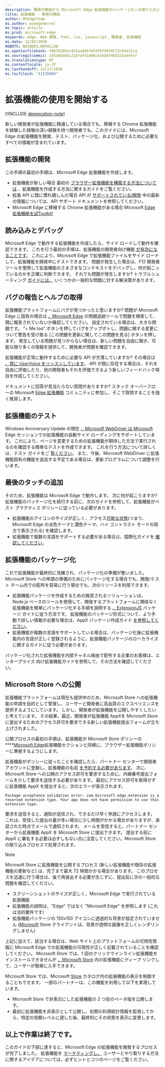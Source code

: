 ```yaml
---
description: 開発の開始から Microsoft Edge 拡張機能のパッケージ化への取り入れについて、概要を説明します。
title: 拡張機能 - 使用の開始
author: MSEdgeTeam
ms.author: msedgedevrel
ms.topic: article
ms.prod: microsoft-edge
keywords: edge, Web 開発, html, css, javascript, 開発者, 拡張機能
ms.date: 12/02/2020
ROBOTS: NOINDEX,NOFOLLOW
ms.openlocfilehash: f06762692c451ea89b74fdf6f9959172c69a32ca
ms.sourcegitcommit: a35a6b5bbc21b7df61d08cbc6b074b5325ad4fef
ms.translationtype: MT
ms.contentlocale: ja-JP
ms.lasthandoff: 12/17/2020
ms.locfileid: "11235004"
---
```

# 拡張機能の使用を開始する  

[!INCLUDE [deprecation-note](includes/deprecation-note.md)]  

新しい開発者が拡張機能に精通している場合でも、移植する Chrome 拡張機能を経験した経験の深い経験を持つ開発者でも、このガイドには、Microsoft Edge の拡張機能を開発、テスト、パッケージ化、および公開するために必要なすべての情報が含まれています。 

## 拡張機能の開発

この手順の最初の手順は、Microsoft Edge 拡張機能を作成します。 
- 拡張機能が新しい場合 最初の [ブラウザー拡張機能を構築する方法については](./guides/creating-an-extension.md) 、拡張機能を作成する方法に関するガイドをご覧ください。 
- 拡張 API に既に慣れ親しんだ場合 API が [サポートされている/開発](./api-support.md) 中の最新の情報については、API サポート ドキュメントを参照してください。 
- Microsoft Edge に移植する Chrome 拡張機能がある場合 Microsoft [Edge 拡張機能を試Toolkit!](./guides/porting-chrome-extensions.md)

## 読み込みとデバッグ

Microsoft Edge で動作する拡張機能を作成したら、サイド ロードして動作を確認できます。 これを行う最初の手順は、拡張機能の開発者向け機能 [が有効になることです](./guides/adding-and-removing-extensions.md)。 これにより、Microsoft Edge で拡張機能ファイルをサイド ロードして、拡張機能を開発中にテストできます。 問題が発生した場合は、F12 開発者ツールを使用して拡張機能[](./guides/debugging-extensions.md)のさまざまなコンテキストをデバッグし、何が起こっているのかを正確に判断できます。 それでも問題が発生しますか? トラブルシューティング [ガイドには、](./troubleshooting.md) いくつかの一般的な問題に対する解決策があります。 

## バグの報告とヘルプの取得

拡張機能プラットフォームにバグが見つかったと思いますか? 問題が Microsoft Edge に固有の場合は [、Microsoft Edge](https://developer.microsoft.com/microsoft-edge/platform/issues/) の問題追跡ツールで問題を検索して、既に報告されていないか確認してください。 設定されている場合は、大きな問題です。 "+ Me too" ボタンを押してバグをアップボトし、問題に関する変更について警告を受け取る [この問題を更新に関してこの問題を見る] ボタンを押します。 発生している問題が見つからない場合は、新しい問題を自由に開き、可能な限り多くの情報を提供して、開発者が問題を確認できます。 

拡張機能が正常に動作するために必要な API が欠落していますか? その場合は [、常に UserVoice をリッスンしています](https://wpdev.uservoice.com/forums/257854-microsoft-edge-developer/category/87962-extensions)。 API が既に存在する場合は、それを自由に評価したり、他の開発者もそれを評価できるよう新しいフィードバック項目を作成してください。 

ドキュメントに回答が見当たらない質問がありますか? スタック オーバーフローの Microsoft [Edge 拡張機能](https://stackoverflow.com/questions/tagged/microsoft-edge-extension) コミュニティに参加し、そこで質問することを強く推奨します。

## 拡張機能のテスト

Windows Anniversary Update の現在 [、Microsoft WebDriver は Microsoft](../webdriver/index.md) Edge セッションでの拡張機能の自動サイド ローディングをサポートしています。 これにより、ページを変更するための拡張機能が期待した方法で実行されるのを確認する簡単なテストを作成できます。 これを行う方法について詳しくは、テスト ガイドをご [覧ください](./guides/packaging/creating-and-testing-extension-packages.md#automated-testing-with-webdriver)。 また、今後、Microsoft WebDriver に拡張機能固有の機能を追加する予定である場合は、更新プログラムについて調整を行います。

## 最後のタッチの追加

そのため、拡張機能は Microsoft Edge で動作します。 次に何が起こりますか? 拡張機能のパッケージ化を続行する前に、次のガイドを参照して、拡張機能がベスト プラクティス ポリシーに従っている必要があります。 
- 拡張機能のアイコンのサイズが[](./guides/design.md)正しく、アクセス[可能な状態](./guides/accessibility.md)(つまり、Microsoft Edge の淡色テーマと濃色テーマ、ハイ コントラスト モードの両方で表示される) を確認します。 
- 拡張機能で複数の言語をサポートする必要がある場合は、国際化ガイドを [確認してください](./guides/internationalization.md)。 

## 拡張機能のパッケージ化

これで拡張機能が最終的に洗練され、パッケージ化の準備が整いました。 Microsoft Store への申請の準備のためにパッケージ化する場合でも、開発/テスト チーム内での配布を容易に行う場合でも、次のリソースを利用できます。 

- 拡張機能パッケージを作成するための推奨されるソリューションは、Node.js ベースのツールを使用して、開発するプラットフォームに関係なく拡張機能を簡単にパッケージ化する手順を説明する [、ExtensionJS](./guides/packaging/using-manifoldjs-to-package-extensions.md) パッケージ ガイドに従う方法です。 拡張機能のパッケージ形式について、より手動で詳しい情報が必要な場合は、AppX パッケージ作成ガイド [を参照してください](./guides/packaging/creating-and-testing-extension-packages.md#preparing-the-submission-folder)。 
- 拡張機能が複数の言語をサポートしている場合は、パッケージ化後に拡張機能内の[](./guides/packaging/localizing-extension-packages.md)言語が正しく登録されるように、拡張機能パッケージのローカライズに関するガイドに従う必要があります。 

パッケージ化された拡張機能を内部チャネル経由で配布する企業のお客様は、エンタープライズ 向け拡張機能ガイドを[](./extensions-for-enterprise.md)参照して、その方法を確認してください。  

## Microsoft Store への公開

拡張機能プラットフォームは現在も提供中のため、Microsoft Store への拡張機能の申請を目的として管理し、ユーザーと開発者に高品質のエクスペリエンスを提供するようにしています。 しかし、開発者が拡張機能を公開しやすくしたいと考えています。 その結果、最近、開発者が拡張機能 AppX[](https://aka.ms/extension-request)を Microsoft Store に提出するためのアクセス許可を要求できる新しい拡張機能提出フォームが立ち上げされました。
 
公開プロセスの最初の手順は、拡張機能が Microsoft Store ポリシーの****[Microsoft Edge](https://msdn.microsoft.com/library/windows/apps/dn764944.aspx#pol_10_12)拡張機能セクションと同様に、ブラウザー拡張機能ポリシーに準拠するようにします。  

<!--  The first step of the publishing process is to make sure your extension conforms to our [browser extension policy](./microsoft-browser-extension-policy.md) as well as the [Microsoft Edge extensions section of the Microsoft Store Policies](https://msdn.microsoft.com/library/windows/apps/dn764944.aspx#pol_10_12).  -->  

拡張機能がポリシーに従ったことを確認したら、パートナー センターで開発者アカウントに登録し、拡張機能の名前 [を予約する必要があります](./guides/packaging/extensions-in-the-windows-dev-center.md)。 次に、Microsoft Store への公開のアクセス許可[](https://aka.ms/extension-request)を要求するために、内線番号提出フォームを介して要求を送信する必要があります。 最初にアクセス許可を取得せずに拡張機能 AppX を提出すると、次のエラーが表示されます。

```text
Package acceptance validation error: com.microsoft.edge.extension is a reserved extension type. Your app does not have permission to use this extension type.
```  

要求を送信すると、通知が送信され、できるだけ早く申請にアクセスします。 これは、受信した提出の量が多い場合に少し時間がかかる場合がありますが、承認された時点でメールで通知されます。 メールを受信すると、パートナー センターから拡張機能 AppX を Microsoft Store に提出できます。 提出する前に AppX に署名する必要は必ずしもない点に注意してください。Microsoft Store の取り込みプロセスで処理されます。
 
> [!NOTE]
> Microsoft Store に拡張機能を公開するプロセス (新しい拡張機能や既存の拡張機能の更新など) は、完了まで最大 72 時間かかる場合があります。 このプロセスを迅速に行う場合は、後で再提出する必要が生じずに、提出前に次の一般的な問題を確認してください。 
> - スクリーンショットのサイズが正しく、Microsoft Edge で実行されている拡張機能 
> - 拡張機能の説明は、"Edge" ではなく "Microsoft Edge" を参照します (これは法的要件です) 
> - 拡張機能パッケージの 150x150 アイコンに透過的な背景が設定されていません [(Microsoft](./guides/design.md#microsoft-store-icon) Store クライアントは、背景が透明な画像を正しくレンダリングしません) 

上記に加えて、該当する場合は、Web サイト上のプラットフォームの可用性情報に Microsoft Edge での拡張機能の可用性が正しく記載されていることを確認してください。 Microsoft Store では、1 回のクリックでインライン拡張機能をインストールできませんが [、Microsoft Store](./tips-and-tricks.md#get-a-direct-link-to-your-extension-in-the-microsoft-store) 内の拡張機能にディープ リンクして、ユーザーが簡単に入手できます。 

Microsoft Store では、Microsoft [Store](https://blogs.windows.com/buildingapps/2015/09/10/managing-hidden-apps-beta-apps-and-visibility-of-in-app-purchases-in-dev-center/) カタログ内の拡張機能の表示を制御することもできます。 一部のパートナーは、この機能を利用して以下を実現しています。 
- Microsoft Store で非表示にした拡張機能の 2 つ目のベータ版を公開します。
- 最初に拡張機能を非表示として公開し、初期の利用統計情報を監視してから、特定の信頼レベルに達した後、最終的にその状態を表示に変更します。

## 以上で作業は終了です。

このガイドの下部に達すると、Microsoft Edge の拡張機能を開発するプロセスが完了しました。 拡張機能を [マーケティングし、](./tips-and-tricks.md) ユーザーとやり取りする方法に関するアイデアについては、必ずヒントとコツのページをご覧ください。
